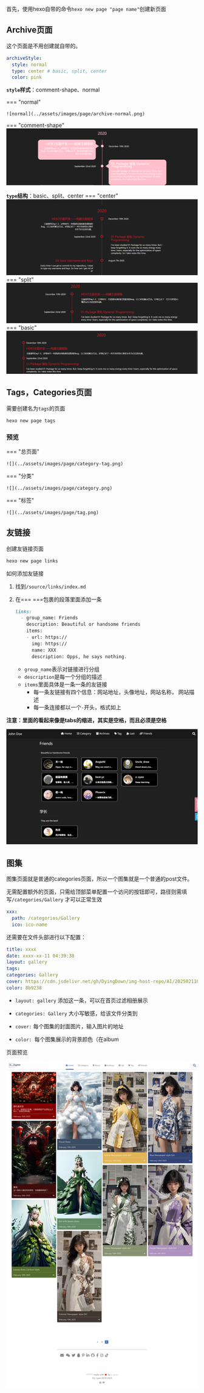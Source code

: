 首先，使用hexo自带的命令`hexo new page "page name"`创建新页面

## Archive页面

这个页面是不用创建就自带的。


```yml
archiveStyle:
  style: normal
  type: center # basic, split, center
  color: pink
```
**`style`样式**：comment-shape、normal

=== "normal"

	![normal](../assets/images/page/archive-normal.png)
=== "comment-shape"
	![comment-shape](../assets/images/page/archive-comment-shape.png)

**`type`结构**：basic、split、center
=== "center"
	![center](../assets/images/page/archive-normal-center.png)
=== "split"
	![split](../assets/images/page/archive-normal-split.png)
=== "basic"
	![basic](../assets/images/page/archive-normal-basic.png)


## Tags，Categories页面

需要创建名为`tags`的页面

```
hexo new page tags
```

### 预览

=== "总页面"

    ![](../assets/images/page/category-tag.png)

=== "分类"

    ![](../assets/images/page/category.png)

=== "标签"

    ![](../assets/images/page/tag.png)

## 友链接

创建友链接页面

``` bash
hexo new page links
```

如何添加友链接

1. 找到`/source/links/index.md`

2. 在=== ===包裹的段落里面添加一条

   ```markdown
   links:
     - group_name: Friends
       description: Beautiful or handsome friends
       items:
       - url: https://
         img: https://
         name: XXX
         description: Opps, he says nothing.
   ```

   - `group_name`表示对链接进行分组
   - `description`是每一个分组的描述
   - `items`里面具体是一条一条的友链接
     - 每一条友链接有四个信息：网站地址，头像地址，网站名称， 网站描述
     - 每一条连接都以一个`-`开头，格式如上

**注意：里面的看起来像是tabs的缩进，其实是空格，而且必须是空格**

![friends preview page](../assets/images/page/friends.png)

## 图集

图集页面就是普通的categories页面，所以一个图集就是一个普通的post文件。

无需配置额外的页面，只需给顶部菜单配置一个访问的按钮即可，路径则需填写`/categories/Gallery` 才可以正常生效

```yml
xxx:
  path: /categories/Gallery
  ico: ico-name
```

还需要在文件头部进行以下配置：

```yml
title: xxxx
date: xxxx-xx-11 04:39:38
layout: gallery
tags: 
categories: Gallery
cover: https://cdn.jsdelivr.net/gh/DyingDown/img-host-repo/AI/202502110542366.png
color: 8b9238
```

- `layout: gallery` 添加这一条，可以在首页过滤相册展示
- `categories: Gallery` 大小写敏感，给该文件分类到

- `cover:` 每个图集的封面图片，输入图片的地址
- `color: `每个图集展示的背景颜色（在album

页面预览

![friends preview page](../assets/images/page/gallery.png)